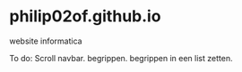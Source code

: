 # philip02of.github.io
website informatica

To do:
Scroll navbar.
begrippen. 
begrippen in een list zetten.
